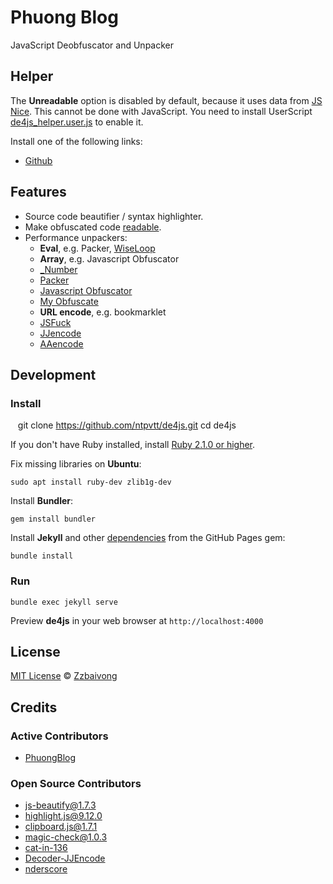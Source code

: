 # Phuong Blog

JavaScript Deobfuscator and Unpacker

## Helper

The **Unreadable** option is disabled by default, because it uses data from [JS Nice](http://www.jsnice.org/). This cannot be done with JavaScript. You need to install UserScript [de4js_helper.user.js](https://github.com/ntpvtt/de4js/blob/master/userscript/de4js_helper.user.js) to enable it.

Install one of the following links:

- [Github](https://github.com/ntpvtt/de4js/raw/master/userscript/de4js_helper.user.js)

## Features

- Source code beautifier / syntax highlighter.
- Make obfuscated code [readable](#helper).
- Performance unpackers:
    - **Eval**, e.g. Packer, [WiseLoop](http://wiseloop.com/demo/php-javascript-obfuscator)
    - **Array**, e.g. Javascript Obfuscator
    - [_Number](http://giapqb.blogspot.com/p/mahoa-javascript.html)
    - [Packer](http://dean.edwards.name/packer/)
    - [Javascript Obfuscator](https://javascriptobfuscator.com/Javascript-Obfuscator.aspx)
    - [My Obfuscate](http://myobfuscate.com/)
    - **URL encode**, e.g. bookmarklet
    - [JSFuck](https://github.com/aemkei/jsfuck)
    - [JJencode](http://utf-8.jp/public/jjencode.html)
    - [AAencode](http://utf-8.jp/public/aaencode.html)

## Development

### Install

    git clone https://github.com/ntpvtt/de4js.git
    cd de4js

If you don't have Ruby installed, install [Ruby 2.1.0 or higher](https://www.ruby-lang.org/en/downloads/).

Fix missing libraries on **Ubuntu**:

    sudo apt install ruby-dev zlib1g-dev

Install **Bundler**:

    gem install bundler

Install **Jekyll** and other [dependencies](https://pages.github.com/versions/) from the GitHub Pages gem:

    bundle install

### Run

    bundle exec jekyll serve

Preview **de4js** in your web browser at `http://localhost:4000`

## License

[MIT License](https://ntpvtt.mit-license.org/) © [Zzbaivong](https://ntpvtt.github.io/)

## Credits

### Active Contributors

- [PhuongBlog](https://github.com/ntpvtt)

### Open Source Contributors

- [js-beautify@1.7.3](https://github.com/beautify-web/js-beautify)
- [highlight.js@9.12.0](https://github.com/isagalaev/highlight.js)
- [clipboard.js@1.7.1](https://github.com/zenorocha/clipboard.js)
- [magic-check@1.0.3](https://github.com/forsigner/magic-check)
- [cat-in-136](https://cat-in-136.github.io/2010/12/aadecode-decode-encoded-as-aaencode.html)
- [Decoder-JJEncode](https://github.com/jacobsoo/Decoder-JJEncode)
- [nderscore](https://codegolf.stackexchange.com/a/28745)
